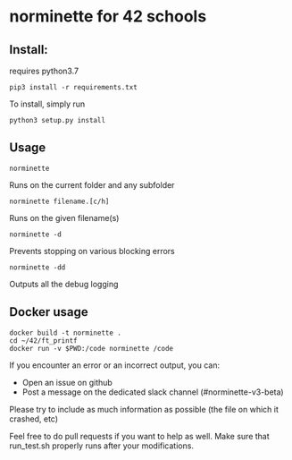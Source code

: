 # norminette for 42 schools

## Install:

requires python3.7

```shell
pip3 install -r requirements.txt
```


To install, simply run

```shell
python3 setup.py install
```

## Usage

```
norminette
```
Runs on the current folder and any subfolder

```
norminette filename.[c/h]
```
Runs on the given filename(s)

```
norminette -d
```
Prevents stopping on various blocking errors

```
norminette -dd
```
Outputs all the debug logging

## Docker usage

```
docker build -t norminette .
cd ~/42/ft_printf
docker run -v $PWD:/code norminette /code
```

If you encounter an error or an incorrect output, you can:
 - Open an issue on github 
 - Post a message on the dedicated slack channel (#norminette-v3-beta)
    

Please try to include as much information as possible (the file on which it crashed, etc)

Feel free to do pull requests if you want to help as well. Make sure that run_test.sh properly runs after your modifications.
